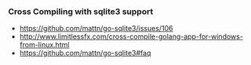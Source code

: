 ### Cross Compiling with sqlite3 support
* https://github.com/mattn/go-sqlite3/issues/106
* http://www.limitlessfx.com/cross-compile-golang-app-for-windows-from-linux.html
* https://github.com/mattn/go-sqlite3#faq

